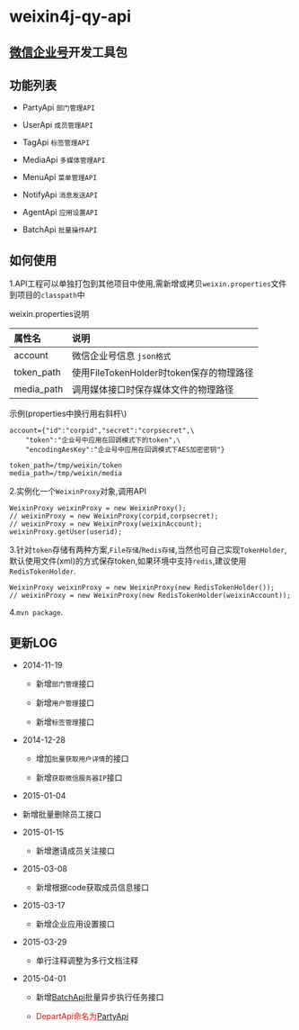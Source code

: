weixin4j-qy-api
===============

[微信企业号](http://qydev.weixin.qq.com/wiki/index.php)开发工具包
---------------------------------------------------------------

功能列表
-------

  * PartyApi `部门管理API`
	
  * UserApi `成员管理API`
  
  * TagApi `标签管理API`
  
  * MediaApi `多媒体管理API`
  
  * MenuApi `菜单管理API`
  
  * NotifyApi `消息发送API`
  
  * AgentApi `应用设置API`
  
  * BatchApi `批量操作API`

如何使用
--------
1.API工程可以单独打包到其他项目中使用,需新增或拷贝`weixin.properties`文件到项目的`classpath`中

weixin.properties说明

| 属性名       |       说明      |
| :---------- | :-------------- |
| account     | 微信企业号信息 `json格式`  |
| token_path  | 使用FileTokenHolder时token保存的物理路径 |
| media_path  | 调用媒体接口时保存媒体文件的物理路径 |

示例(properties中换行用右斜杆\\)

	account={"id":"corpid","secret":"corpsecret",\
		"token":"企业号中应用在回调模式下的token",\
		"encodingAesKey":"企业号中应用在回调模式下AES加密密钥"}
	
	token_path=/tmp/weixin/token
	media_path=/tmp/weixin/media

2.实例化一个`WeixinProxy`对象,调用API

    WeixinProxy weixinProxy = new WeixinProxy();
    // weixinProxy = new WeixinProxy(corpid,corpsecret);
    // weixinProxy = new WeixinProxy(weixinAccount);
    weixinProxy.getUser(userid);

3.针对`token`存储有两种方案,`File存储`/`Redis存储`,当然也可自己实现`TokenHolder`,默认使用文件(xml)的方式保存token,如果环境中支持`redis`,建议使用`RedisTokenHolder`.

    WeixinProxy weixinProxy = new WeixinProxy(new RedisTokenHolder());
    // weixinProxy = new WeixinProxy(new RedisTokenHolder(weixinAccount));
    
4.`mvn package`.

更新LOG
-------
* 2014-11-19
  
  + 新增`部门管理`接口
  
  + 新增`用户管理`接口
  
  + 新增`标签管理`接口
  
* 2014-12-28

  + 增加`批量获取用户详情`的接口
  
  + 新增`获取微信服务器IP`接口
  
* 2015-01-04

 + 新增批量删除员工接口
 
* 2015-01-15
  
  + 新增邀请成员关注接口
  
* 2015-03-08
  
  + 新增根据code获取成员信息接口
  
* 2015-03-17
  
  + 新增企业应用设置接口

* 2015-03-29

  + 单行注释调整为多行文档注释
  
* 2015-04-01

  + 新增[BatchApi](./src/main/java/com/foxinmy/weixin4j/qy/api/BatchApi.java)批量异步执行任务接口
  
  + <font color="red">DepartApi命名为[PartyApi](./src/main/java/com/foxinmy/weixin4j/qy/api/PartyApi.java)</font>
